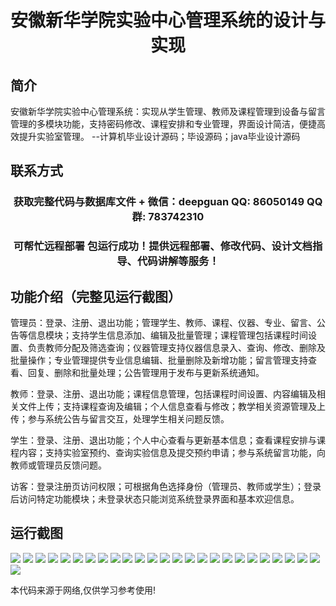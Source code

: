 <p><h1 align="center">安徽新华学院实验中心管理系统的设计与实现</h1></p>

## 简介
安徽新华学院实验中心管理系统：实现从学生管理、教师及课程管理到设备与留言管理的多模块功能，支持密码修改、课程安排和专业管理，界面设计简洁，便捷高效提升实验室管理。    --计算机毕业设计源码；毕设源码；java毕业设计源码


## 联系方式
<p><h3 align="center">获取完整代码与数据库文件 + 微信：deepguan QQ: 86050149 QQ群: 783742310</h3></p>
<p><h3 align="center">可帮忙远程部署 包运行成功！提供远程部署、修改代码、设计文档指导、代码讲解等服务！</h3></p>

## 功能介绍（完整见运行截图）
管理员：登录、注册、退出功能；管理学生、教师、课程、仪器、专业、留言、公告等信息模块；支持学生信息添加、编辑及批量管理；课程管理包括课程时间设置、负责教师分配及筛选查询；仪器管理支持仪器信息录入、查询、修改、删除及批量操作；专业管理提供专业信息编辑、批量删除及新增功能；留言管理支持查看、回复、删除和批量处理；公告管理用于发布与更新系统通知。

教师：登录、注册、退出功能；课程信息管理，包括课程时间设置、内容编辑及相关文件上传；支持课程查询及编辑；个人信息查看与修改；教学相关资源管理及上传；参与系统公告与留言交互，处理学生相关问题反馈。

学生：登录、注册、退出功能；个人中心查看与更新基本信息；查看课程安排与课程内容；支持实验室预约、查询实验信息及提交预约申请；参与系统留言功能，向教师或管理员反馈问题。

访客：登录注册页访问权限；可根据角色选择身份（管理员、教师或学生）；登录后访问特定功能模块；未登录状态只能浏览系统登录界面和基本欢迎信息。


## 运行截图
![](img/001.jpg)
![](img/002.jpg)
![](img/003.jpg)
![](img/004.jpg)
![](img/005.jpg)
![](img/006.jpg)
![](img/007.jpg)
![](img/008.jpg)
![](img/009.jpg)
![](img/010.jpg)
![](img/011.jpg)
![](img/012.jpg)
![](img/013.jpg)
![](img/014.jpg)
![](img/015.jpg)
![](img/016.jpg)
![](img/017.jpg)
![](img/018.jpg)
![](img/019.jpg)
![](img/020.jpg)
![](img/021.jpg)
![](img/022.jpg)
![](img/023.jpg)
![](img/024.jpg)
![](img/025.jpg)
![](img/026.jpg)

<p>本代码来源于网络,仅供学习参考使用!</p>
